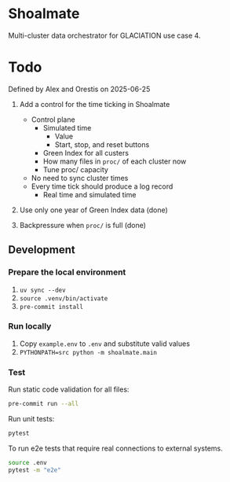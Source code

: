 # Shoalmate

Multi-cluster data orchestrator for GLACIATION use case 4.

# Todo
Defined by Alex and Orestis on 2025-06-25
1. Add a control for the time ticking in Shoalmate
   - Control plane
     - Simulated time
       - Value
       - Start, stop, and reset buttons
     - Green Index for all custers
     - How many files in `proc/` of each cluster now
     - Tune proc/ capacity
   - No need to sync cluster times
   - Every time tick should produce a log record
     - Real time and simulated time

2. Use only one year of Green Index data (done)
3. Backpressure when `proc/` is full (done)


## Development

### Prepare the local environment

1. `uv sync --dev`
2. `source .venv/bin/activate`
3. `pre-commit install`

### Run locally

1. Copy `example.env` to `.env` and substitute valid values
2. `PYTHONPATH=src python -m shoalmate.main`


### Test

Run static code validation for all files:
```bash
pre-commit run --all
```

Run unit tests:
```bash
pytest
```

To run e2e tests that require real connections to external systems.
```bash
source .env
pytest -m "e2e"
```

